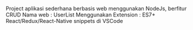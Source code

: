 Project aplikasi sederhana berbasis web menggunakan NodeJs, berfitur CRUD
Nama web : UserList
Menggunakan Extension : ES7+ React/Redux/React-Native snippets di VSCode

